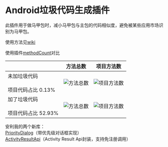 # Android垃圾代码生成插件

此插件用于做马甲包时，减小马甲包与主包的代码相似度，避免被某些应用市场识别为马甲包。

使用方法见[wiki](https://github.com/qq549631030/AndroidJunkCode/wiki)

使用插件[methodCount](https://github.com/KeepSafe/dexcount-gradle-plugin)对比

|                               | 方法总数                             | 项目方法数                               |
| ----------------------------- |:--------------------------------:|:-----------------------------------:|
| 未加垃圾代码<br/><br/>项目代码占比 0.13%  | ![方法总数](images/before_total.jpg) | ![项目方法数](images/before_project.jpg) |
| 加了垃圾代码<br/><br/>项目代码占比 52.93% | ![方法总数](images/after_total.jpg)  | ![项目方法数](images/after_project.jpg)  |

安利我的两个新库：  
[PriorityDialog](https://github.com/qq549631030/PriorityDialog)（带优先级对话框实现）  
[ActivityResultApi](https://github.com/qq549631030/ActivityResultApi)（Activity Result Api封装，支持免注册调用）
